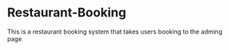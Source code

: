 # Restaurant-Booking
This is a restaurant booking system that takes users booking to the adming page 
